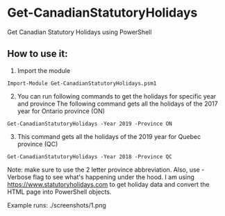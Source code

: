 # Get-CanadianStatutoryHolidays
Get Canadian Statutory Holidays using PowerShell 


## How to use it:
1. Import the module
 ```
 Import-Module Get-CanadianStatutoryHolidays.psm1
 ```

2. You can run following commands to get the holidays for specific year and province
The following command gets all the holidays of the 2017 year for Ontario province (ON)
```
Get-CanadianStatutoryHolidays -Year 2019 -Province ON
```

3. This command gets all the holidays of the 2019 year for Quebec province (QC)
```
Get-CanadianStatutoryHolidays -Year 2018 -Province QC
```

Note: make sure to use the 2 letter province abbreviation. Also, use -Verbose flag to see what's happening under the hood. I am using https://www.statutoryholidays.com to get holiday data and convert the HTML page into PowerShell objects.


Example runs:
./screenshots/1.png
